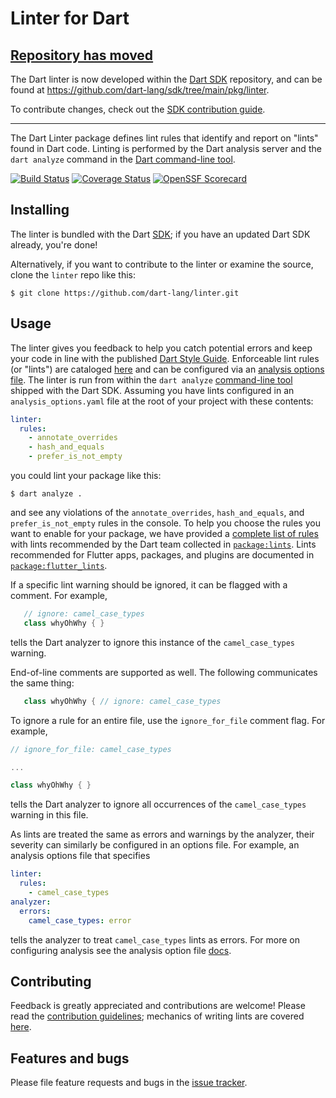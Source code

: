 # Linter for Dart

## [Repository has moved][]

The Dart linter is now developed within the [Dart SDK][] repository,
and can be found at https://github.com/dart-lang/sdk/tree/main/pkg/linter.

To contribute changes, check out the [SDK contribution guide][].

[Repository has moved]: https://github.com/dart-lang/sdk/tree/main/pkg/linter
[Dart SDK]: https://github.com/dart-lang/sdk
[SDK contribution guide]: https://github.com/dart-lang/sdk/blob/main/CONTRIBUTING.md

---

The Dart Linter package defines lint rules that identify and report on "lints" found in Dart code.  Linting is performed by the Dart
analysis server and the `dart analyze` command in the [Dart command-line tool][dart_cli].

[![Build Status](https://github.com/dart-lang/linter/workflows/linter/badge.svg)](https://github.com/dart-lang/linter/actions)
[![Coverage Status](https://coveralls.io/repos/dart-lang/linter/badge.svg)](https://coveralls.io/r/dart-lang/linter)
[![OpenSSF Scorecard](https://api.securityscorecards.dev/projects/github.com/dart-lang/linter/badge)](https://deps.dev/project/github/dart-lang%2Flinter)

## Installing

The linter is bundled with the Dart [SDK](https://dart.dev/tools/sdk); if you have an updated Dart SDK already, you're done!

Alternatively, if you want to contribute to the linter or examine the source, clone the `linter` repo like this:

    $ git clone https://github.com/dart-lang/linter.git

## Usage

The linter gives you feedback to help you catch potential errors and keep your code in line with the published
[Dart Style Guide][style_guide]. Enforceable lint rules (or "lints") are cataloged [here][lints] and can be configured via an
[analysis options file][options_file].  The linter is run from within the `dart analyze` [command-line tool][analyzer_cli] shipped with the
Dart SDK.  Assuming you have lints configured in an `analysis_options.yaml` file at the root of your project with these contents:

```yaml
linter:
  rules:
    - annotate_overrides
    - hash_and_equals
    - prefer_is_not_empty
```
you could lint your package like this:

    $ dart analyze .

and see any violations of the `annotate_overrides`, `hash_and_equals`, and `prefer_is_not_empty` rules in the console.
To help you choose the rules you want to enable for your package, we have provided a [complete list of rules][lints]
with lints recommended by the Dart team collected in [`package:lints`][package-dart-lints]. Lints recommended for Flutter apps, packages,
and plugins are documented in [`package:flutter_lints`][package-flutter-lints].

If a specific lint warning should be ignored, it can be flagged with a comment.  For example,

```dart
   // ignore: camel_case_types
   class whyOhWhy { }
```

tells the Dart analyzer to ignore this instance of the `camel_case_types` warning.

End-of-line comments are supported as well.  The following communicates the same thing:

```dart
   class whyOhWhy { // ignore: camel_case_types
```

To ignore a rule for an entire file, use the `ignore_for_file` comment flag.  For example,

```dart
// ignore_for_file: camel_case_types

...

class whyOhWhy { }
```

tells the Dart analyzer to ignore all occurrences of the `camel_case_types` warning in this file.

As lints are treated the same as errors and warnings by the analyzer, their severity can similarly be configured in an options file.  For
example, an analysis options file that specifies

```yaml
linter:
  rules:
    - camel_case_types
analyzer:
  errors:
    camel_case_types: error
```

tells the analyzer to treat `camel_case_types` lints as errors.  For more on configuring analysis see the analysis option file [docs][options_file].

## Contributing

Feedback is greatly appreciated and contributions are welcome! Please read the
[contribution guidelines](CONTRIBUTING.md); mechanics of writing lints are covered [here](doc/writing-lints.md).

## Features and bugs

Please file feature requests and bugs in the [issue tracker][tracker].

[analyzer_cli]: https://dart.dev/tools/dart-analyze
[dart_cli]: https://dart.dev/tools/dart-tool
[effective_dart]: https://dart.dev/effective-dart
[lints]: https://dart.dev/lints
[options_file]: https://dart.dev/guides/language/analysis-options#the-analysis-options-file
[package-dart-lints]: https://github.com/dart-lang/lints
[package-flutter-lints]: https://github.com/flutter/packages/tree/main/packages/flutter_lints
[style_guide]: https://dart.dev/effective-dart/style
[tracker]: https://github.com/dart-lang/linter/issues
